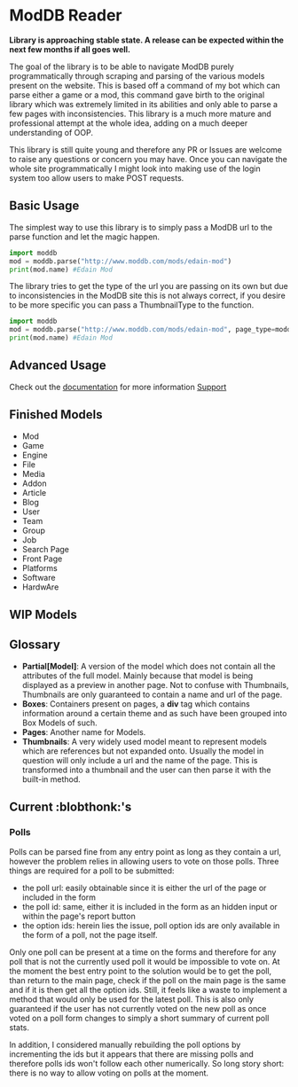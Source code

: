 # ModDB Reader
**Library is approaching stable state. A release can be expected within the next few months if all goes well.**

The goal of the library is to be able to navigate ModDB purely programmatically through scraping and parsing of the various models present on the website. This is based off a command of my bot which can parse either a game or a mod, this command gave birth to the original library which was extremely limited in its abilities and only able to parse a few pages with inconsistencies. This library is a much more mature and professional attempt at the whole idea, adding on a much deeper understanding of OOP.

This library is still quite young and therefore any PR or Issues are welcome to raise any questions or concern you may have. Once you can navigate the whole site programmatically I might look into making use of the login system too allow users to make POST requests.  

## Basic Usage
The simplest way to use this library is to simply pass a ModDB url to the parse function and let the magic happen.
```py
import moddb
mod = moddb.parse("http://www.moddb.com/mods/edain-mod")
print(mod.name) #Edain Mod
```
The library tries to get the type of the url you are passing on its own but due to inconsistencies in the ModDB site this is not always correct, if you desire to be more specific you can pass a ThumbnailType to the function.
```py
import moddb
mod = moddb.parse("http://www.moddb.com/mods/edain-mod", page_type=moddb.ThumbnailType.mod)
print(mod.name) #Edain Mod
```

## Advanced Usage
Check out the [documentation](https://moddb.readthedocs.io) for more information
[Support](https://discord.gg/Ape8bZt)

## Finished Models
* Mod
* Game  
* Engine
* File
* Media
* Addon
* Article
* Blog
* User
* Team
* Group
* Job
* Search Page
* Front Page
* Platforms
* Software
* HardwAre

## WIP Models

## Glossary
* **Partial[Model]**: A version of the model which does not contain all the attributes of the full model. Mainly because that model is being displayed as a preview in another page. Not to confuse with Thumbnails, Thumbnails are only guaranteed to contain a name and url of the page.
* **Boxes**: Containers present on pages, a **div** tag which contains information around a certain theme and as such have been grouped into Box Models of such.
* **Pages**: Another name for Models.
* **Thumbnails**: A very widely used model meant to represent models which are references but not expanded onto. Usually the model in question will only include a url and the name of the page. This is transformed into a thumbnail and the user can then parse it with the built-in method.

## Current :blobthonk:'s
### Polls
Polls can be parsed fine from any entry point as long as they contain a url, however the problem relies in allowing users to vote on those polls. Three things are required for a poll to be submitted:
* the poll url: easily obtainable since it is either the url of the page or included in the form
* the poll id: same, either it is included in the form as an hidden input or within the page's report button
* the option ids: herein lies the issue, poll option ids are only available in the form of a poll, not the page itself.

Only one poll can be present at a time on the forms and therefore for any poll that is not the currently used poll it would be impossible to vote on. At the moment the best entry point to the solution would be to get the poll, than return to the main page, check if the poll on the main page is the same and if it is then get all the option ids. Still, it feels like a waste to implement a method that would only be used for the latest poll. This is also only guaranteed if the user has not currently voted on the new poll as once voted on a poll form changes to simply a short summary of current poll stats.

In addition, I considered manually rebuilding the poll options by incrementing the ids but it appears that there are missing polls and therefore polls ids won't follow each other numerically. So long story short: there is no way to allow voting on polls at the moment.
 
